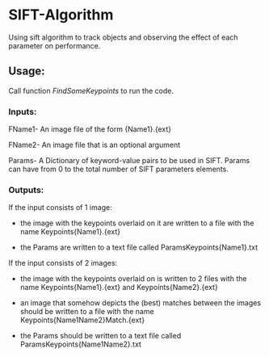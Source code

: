 # SIFT-Algorithm
Using sift algorithm to track objects and observing the effect of each parameter on performance.

## Usage:
Call function	<i> FindSomeKeypoints </i> to run the code.

### Inputs:
FName1- An image file of the form {Name1}.{ext}

FName2- An image file that is an optional argument

Params- A Dictionary of keyword-value pairs to be used in SIFT. Params can have from 0 to the total number of SIFT parameters elements.

### Outputs:

If the input consists of 1 image:

+ the image with the keypoints overlaid on it are written to a file with the name Keypoints{Name1}.{ext}

+ the Params are written to a text file called ParamsKeypoints{Name1}.txt

If the input consists of 2 images:
+ the image with the keypoints overlaid on is written to 2 files with the name Keypoints{Name1}.{ext} and Keypoints{Name2}.{ext}

+ an image that somehow depicts the (best) matches between the images should be written to a file with the name Keypoints{Name1Name2}Match.{ext}

+ the Params should be written to a text file called ParamsKeypoints{Name1Name2}.txt
